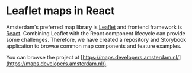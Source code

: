 # Leaflet maps in React

Amsterdam's preferred map library is <a href="https://leafletjs.com/" target="_blank">Leaflet</a> and frontend framework is <a href="https://reactjs.org/" target="_blank">React</a>. Combining Leaflet with the React component lifecycle can provide some challenges. Therefore, we have created a repository and Storybook application to browse common map components and feature examples.

You can browse the project at [https://maps.developers.amsterdam.nl/](https://maps.developers.amsterdam.nl/).
